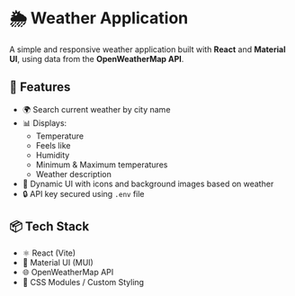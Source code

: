 # 🌦️ Weather Application

A simple and responsive weather application built with **React** and **Material UI**, using data from the **OpenWeatherMap API**.

## 📌 Features

- 🌍 Search current weather by city name
- 📊 Displays:
  - Temperature
  - Feels like
  - Humidity
  - Minimum & Maximum temperatures
  - Weather description
- 🎨 Dynamic UI with icons and background images based on weather
- 🔒 API key secured using `.env` file

## 📦 Tech Stack

- ⚛️ React (Vite)
- 💄 Material UI (MUI)
- 🌐 OpenWeatherMap API
- 🎯 CSS Modules / Custom Styling
